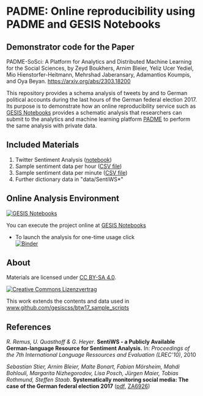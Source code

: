 # PADME: Online reproducibility using PADME and GESIS Notebooks

## Demonstrator code for the Paper
PADME-SoSci: A Platform for Analytics and Distributed Machine Learning for the Social Sciences, by Zeyd Boukhers, Arnim Bleier, Yeliz Ucer Yediel, Mio Hienstorfer-Heitmann, Mehrshad Jaberansary, Adamantios Koumpis, and Oya Beyan.
https://arxiv.org/abs/2303.18200

This repository provides a schema analysis of tweets by and to German political accounts during the last hours of the German federal election 2017. Its purpose is to demonstrate how an online reproducibility service such as [GESIS Notebooks](https://notebooks.gesis.org/) provides a schematic analysis that researchers can submit to the analytics and machine learning platform [PADME](https://padme-analytics.de/ŧ) to perform the same analysis with private data.


## Included Materials
1. Twitter Sentiment Analysis ([notebook](twitter_analysis.ipynb))
2. Sample sentiment data per hour ([CSV file](data/sentiment_data_hour.csv))
3. Sample sentiment data per minute ([CSV file](data/sentiment_data_minute.csv))
4. Further dictionary data in "data/SentiWS*"


## Online Analysis Environment
[![GESIS Notebooks](https://notebooks.gesis.org/static/images/logo/logo_text.png)](https://notebooks.gesis.org)

You can execute the project online at [GESIS Notebooks](https://notebooks.gesis.org/)

+ To launch the analysis for one-time usage click  
[![Binder](https://notebooks.gesis.org/binder/badge.svg)](https://notebooks.gesis.org/binder/v2/gh/gesiscss/padme_btw17/HEAD?labpath=twitter_analysis.ipynb)



## About

Materials are licensed under [CC BY-SA 4.0](http://creativecommons.org/licenses/by-sa/4.0/).

[![Creative Commons Lizenzvertrag](https://i.creativecommons.org/l/by-sa/4.0/88x31.png)](http://creativecommons.org/licenses/by-sa/4.0/)


This work extends the contents and data used in www.github.com/gesiscss/btw17_sample_scripts

## References

*R. Remus, U. Quasthoff & G. Heyer*. **SentiWS - a Publicly Available German-language Resource for Sentiment Analysis.** In: *Proceedings of the 7th International Language Ressources and Evaluation (LREC'10)*, 2010

*Sebastian Stier, Arnim Bleier, Malte Bonart, Fabian Mörsheim, Mahdi Bohlouli, Margarita Nizhegorodov, Lisa Posch, Jürgen Maier, Tobias Rothmund, Steffen Staab*. **Systematically monitoring social media: The case of the German federal election 2017** ([pdf](https://arxiv.org/pdf/1804.02888.pdf), [ZA6926](https://search.gesis.org/research_data/ZA6926))
